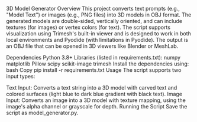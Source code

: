 3D Model Generator
Overview
This project converts text prompts (e.g., "Model Text") or images (e.g., PNG files) into 3D models in OBJ format. The generated models are double-sided, vertically oriented, and can include textures (for images) or vertex colors (for text). The script supports visualization using Trimesh's built-in viewer and is designed to work in both local environments and Pyodide (with limitations in Pyodide). The output is an OBJ file that can be opened in 3D viewers like Blender or MeshLab.

Dependencies
Python 3.8+
Libraries (listed in requirements.txt):
numpy
matplotlib
Pillow
scipy
scikit-image
trimesh
Install the dependencies using:
bash
Copy
pip install -r requirements.txt
Usage
The script supports two input types:

Text Input: Converts a text string into a 3D model with carved text and colored surfaces (light blue to dark blue gradient with black text).
Image Input: Converts an image into a 3D model with texture mapping, using the image's alpha channel or grayscale for depth.
Running the Script
Save the script as model_generator.py.
